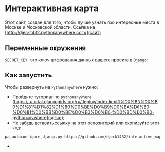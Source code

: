 # Интерактивная карта 

Этот сайт, создан для того, чтобы лучше узнать про интересные места в Москве и Московской области. 
Ссылка на [http://djeck1432.pythonanywhere.com/](сайт)

## Переменные окружения
`SECRET_KEY`- это ключ шифрования данных вашего проекта в `Django`;

## Как запустить

Чтобы развернуть на `Pythonanywhere` нужно: 
- Пройдите туториал по `pythonanywhere` [https://tutorial.djangogirls.org/ru/deploy/index.html#%D0%BD%D0%B0%D1%81%D1%82%D1%80%D0%BE%D0%B9%D0%BA%D0%B0-%D0%B1%D0%BB%D0%BE%D0%B3%D0%B0-%D0%BD%D0%B0-pythonanywhere](здесь);
- Не забудь вставить ссылку на этот репозиторий или скопируйте этот код:
```bash
pa_autoconfigure_django.py https://github.com/djeck1432/interactive_map.git
```
-
